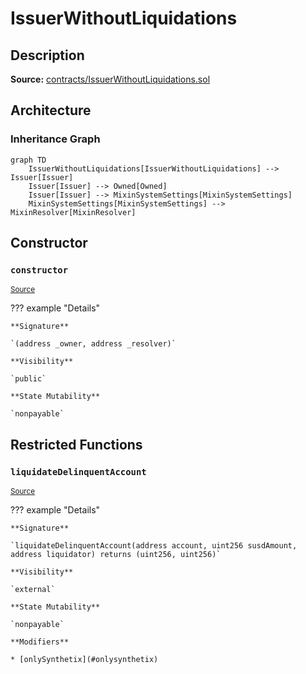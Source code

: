 # IssuerWithoutLiquidations

## Description

**Source:** [contracts/IssuerWithoutLiquidations.sol](https://github.com/Synthetixio/synthetix/tree/v2.36.1/contracts/IssuerWithoutLiquidations.sol)

## Architecture

### Inheritance Graph

```mermaid
graph TD
    IssuerWithoutLiquidations[IssuerWithoutLiquidations] --> Issuer[Issuer]
    Issuer[Issuer] --> Owned[Owned]
    Issuer[Issuer] --> MixinSystemSettings[MixinSystemSettings]
    MixinSystemSettings[MixinSystemSettings] --> MixinResolver[MixinResolver]

```

## Constructor

### `constructor`

<sub>[Source](https://github.com/Synthetixio/synthetix/tree/v2.36.1/contracts/IssuerWithoutLiquidations.sol#L9)</sub>

??? example "Details"

    **Signature**

    `(address _owner, address _resolver)`

    **Visibility**

    `public`

    **State Mutability**

    `nonpayable`

## Restricted Functions

### `liquidateDelinquentAccount`

<sub>[Source](https://github.com/Synthetixio/synthetix/tree/v2.36.1/contracts/IssuerWithoutLiquidations.sol#L11)</sub>

??? example "Details"

    **Signature**

    `liquidateDelinquentAccount(address account, uint256 susdAmount, address liquidator) returns (uint256, uint256)`

    **Visibility**

    `external`

    **State Mutability**

    `nonpayable`

    **Modifiers**

    * [onlySynthetix](#onlysynthetix)
